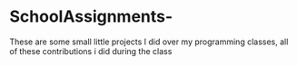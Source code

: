 # SchoolAssignments-
These are some small little projects I did over my programming classes, all of these contributions i did during the class
